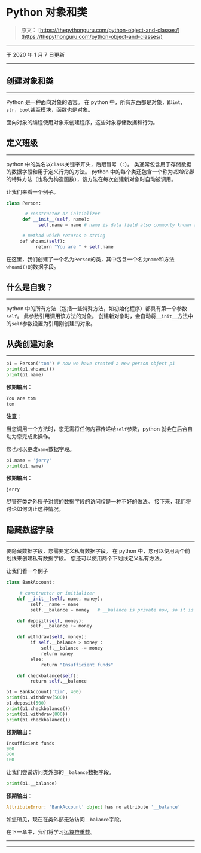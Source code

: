 # Python 对象和类

> 原文： [https://thepythonguru.com/python-object-and-classes/](https://thepythonguru.com/python-object-and-classes/)

* * *

于 2020 年 1 月 7 日更新

* * *

## 创建对象和类

* * *

Python 是一种面向对象的语言。 在 python 中，所有东西都是对象，即`int`，`str`，`bool`甚至模块，函数也是对象。

面向对象的编程使用对象来创建程序，这些对象存储数据和行为。

## 定义班级

* * *

python 中的类名以`class`关键字开头，后跟冒号（`:`）。 类通常包含用于存储数据的数据字段和用于定义行为的方法。 python 中的每个类还包含一个称为*初始化器*的特殊方法（也称为构造函数），该方法在每次创建新对象时自动被调用。

让我们来看一个例子。

```py
class Person:

       # constructor or initializer
      def __init__(self, name): 
            self.name = name # name is data field also commonly known as instance variables

      # method which returns a string
     def whoami(self):
           return "You are " + self.name

```

在这里，我们创建了一个名为`Person`的类，其中包含一个名为`name`和方法`whoami()`的数据字段。

## 什么是自我？

* * *

python 中的所有方法（包括一些特殊方法，如初始化程序）都具有第一个参数`self`。 此参数引用调用该方法的对象。 创建新对象时，会自动将`__init__`方法中的`self`参数设置为引用刚创建的对象。

## 从类创建对象

* * *

```py
p1 = Person('tom') # now we have created a new person object p1
print(p1.whoami())
print(p1.name)

```

**预期输出**：

```py
You are tom
tom

```

**注意**：

当您调用一个方法时，您无需将任何内容传递给`self`参数，python 就会在后台自动为您完成此操作。

您也可以更改`name`数据字段。

```py
p1.name = 'jerry'
print(p1.name)

```

**预期输出**：

```py
jerry

```

尽管在类之外授予对您的数据字段的访问权是一种不好的做法。 接下来，我们将讨论如何防止这种情况。

## 隐藏数据字段

* * *

要隐藏数据字段，您需要定义私有数据字段。 在 python 中，您可以使用两个前划线来创建私有数据字段。 您还可以使用两个下划线定义私有方法。

让我们看一个例子

```py
class BankAccount:

     # constructor or initializer
    def __init__(self, name, money):
         self.__name = name
         self.__balance = money   # __balance is private now, so it is only accessible inside the class

    def deposit(self, money):
         self.__balance += money

    def withdraw(self, money):
         if self.__balance > money :
             self.__balance -= money
             return money
         else:
             return "Insufficient funds"

    def checkbalance(self):
         return self.__balance

b1 = BankAccount('tim', 400)
print(b1.withdraw(500))
b1.deposit(500)
print(b1.checkbalance())
print(b1.withdraw(800))
print(b1.checkbalance())

```

**预期输出**：

```py
Insufficient funds
900
800
100

```

让我们尝试访问类外部的`__balance`数据字段。

```py
print(b1.__balance)

```

**预期输出**：

```py
AttributeError: 'BankAccount' object has no attribute '__balance'

```

如您所见，现在在类外部无法访问`__balance`字段。

在下一章中，我们将学习[运算符重载](/python-operator-overloading/)。

* * *

* * *